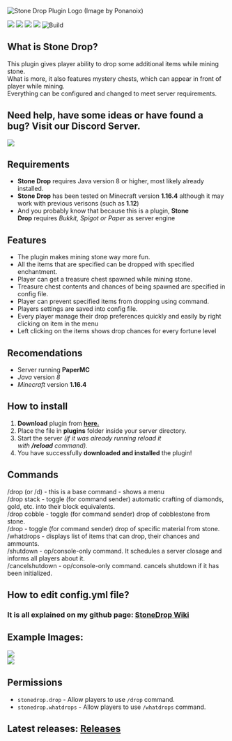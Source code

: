 ![Stone Drop Plugin Logo (Image by Ponanoix)](https://camo.githubusercontent.com/2ec460f53b6341d50f5df8bc131d7615334c0d24/68747470733a2f2f63646e2e646973636f72646170702e636f6d2f6174746163686d656e74732f3235323037343839303435333138383630382f3630363936393234333538353437383636362f6c6f676f5f706c7567696e752e706e67)

![](https://img.shields.io/github/v/release/ULTUX/StoneDropPlugin)
![](https://img.shields.io/github/issues/ULTUX/StoneDropPlugin)
![](https://img.shields.io/github/license/ULTUX/StoneDropPlugin)
![](https://img.shields.io/github/release-date/ULTUX/StoneDropPlugin)
![Build](https://github.com/ULTUX/StoneDropPlugin/workflows/Java%20CI%20with%20Maven/badge.svg?branch=master)

## What is Stone Drop?


This plugin gives player ability to drop some additional items while mining stone.\
What is more, it also features mystery chests, which can appear in front of player while mining.\
Everything can be configured and changed to meet server requirements.

## Need help, have some ideas or have found a bug? Visit our Discord Server.
[ ![](https://i.imgur.com/lUUtxLdl.jpg) ](https://discord.gg/4gsa9wCCST)

## Requirements


-   **Stone Drop** requires Java version 8 or higher, most likely already installed.
-   **Stone Drop** has been tested on Minecraft version **1.16.4** although it may work with previous verisons (such as **1.12**)
-   And you probably know that because this is a plugin, **Stone Drop** requires *Bukkit, Spigot or Paper* as server engine

## Features


-   The plugin makes mining stone way more fun.
-   All the items that are specified can be dropped with specified enchantment.
-   Player can get a treasure chest spawned while mining stone.
-   Treasure chest contents and chances of being spawned are specified in config file.
-   Player can prevent specified items from dropping using command.
-   Players settings are saved into config file.
-   Every player manage their drop preferences quickly and easily by right clicking on item in the menu
-   Left clicking on the items shows drop chances for every fortune level
## Recomendations

-   Server running **PaperMC**
-   *Java* version *8*
-   *Minecraft* version **1.16.4**

## How to install


1.  **Download** plugin from **[here.](https://github.com/ULTUX/StoneDropPlugin/releases)**
2.  Place the file in **plugins** folder inside your server directory.
3.  Start the server *(if it was already running reload it with **/reload** command).*
4.  You have successfully **downloaded and installed** the plugin!

## Commands


/drop (or /d) - this is a base command - shows a menu\
/drop stack - toggle (for command sender) automatic crafting of diamonds, gold, etc. into their block equivalents.\
/drop cobble - toggle (for command sender) drop of cobblestone from stone.\
/drop - toggle (for command sender) drop of specific material from stone.\
/whatdrops - displays list of items that can drop, their chances and ammounts.\
/shutdown - op/console-only command. It schedules a server closage and informs all players about it.\
/cancelshutdown - op/console-only command. cancels shutdown if it has been initialized.

## How to edit config.yml file?


### It is all explained on my github page: **[StoneDrop Wiki](https://github.com/ULTUX/StoneDropPlugin/wiki/Config-file)**

## Example Images:


![](https://camo.githubusercontent.com/946825fe14ce81ad8e796658cfc952be26adfa7238e8bbc3b9c23d85486cd8c4/68747470733a2f2f692e696d6775722e636f6d2f41624d737736752e706e67)\
![](https://camo.githubusercontent.com/638a63c374a7b461bae422892c248bca7872ae6aadb9c653519f653d0c2107bf/68747470733a2f2f692e696d6775722e636f6d2f454b4d6c38384d2e706e67)

## Permissions


-   `stonedrop.drop` - Allow players to use `/drop` command.
-   `stonedrop.whatdrops` - Allow players to use `/whatdrops` command.

## Latest releases: [Releases](https://github.com/ULTUX/minecraft-stone-drop-plugin/releases/)
